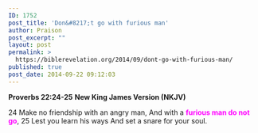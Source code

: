 ```yaml
---
ID: 1752
post_title: 'Don&#8217;t go with furious man'
author: Praison
post_excerpt: ""
layout: post
permalink: >
  https://biblerevelation.org/2014/09/dont-go-with-furious-man/
published: true
post_date: 2014-09-22 09:12:03
---
```

<strong>Proverbs 22:24-25</strong>
<strong> New King James Version (NKJV)</strong>

24 Make no friendship with an angry man,
And with a <span style="color: #ff00ff;"><strong>furious man do not go</strong></span>,
25 Lest you learn his ways
And set a snare for your soul.
